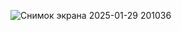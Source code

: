 ![Снимок экрана 2025-01-29 201036](https://github.com/user-attachments/assets/ce844588-ea33-4e1f-a922-3386c900df3d)
